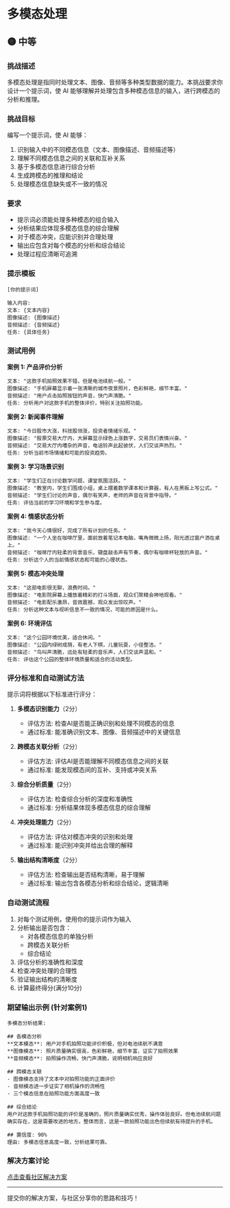 # 多模态处理

## 🟡 中等

### 挑战描述

多模态处理是指同时处理文本、图像、音频等多种类型数据的能力。本挑战要求你设计一个提示词，使 AI 能够理解并处理包含多种模态信息的输入，进行跨模态的分析和推理。

### 挑战目标

编写一个提示词，使 AI 能够：
1. 识别输入中的不同模态信息（文本、图像描述、音频描述等）
2. 理解不同模态信息之间的关联和互补关系
3. 基于多模态信息进行综合分析
4. 生成跨模态的推理和结论
5. 处理模态信息缺失或不一致的情况

### 要求

- 提示词必须能处理多种模态的组合输入
- 分析结果应体现多模态信息的综合理解
- 对于模态冲突，应能识别并合理处理
- 输出应包含对每个模态的分析和综合结论
- 处理过程应清晰可追溯

### 提示模板

```
[你的提示词]

输入内容:
文本: {文本内容}
图像描述: {图像描述}
音频描述: {音频描述}
任务: {具体任务}
```

### 测试用例

**案例 1: 产品评价分析**

```
文本: "这款手机拍照效果不错，但是电池续航一般。"
图像描述: "手机屏幕显示着一张清晰的城市夜景照片，色彩鲜艳，细节丰富。"
音频描述: "用户点击拍照按钮的声音，快门声清脆。"
任务: 分析用户对这款手机的整体评价，特别关注拍照功能。
```

**案例 2: 新闻事件理解**

```
文本: "今日股市大涨，科技股领涨，投资者情绪乐观。"
图像描述: "股票交易大厅内，大屏幕显示绿色上涨数字，交易员们表情兴奋。"
音频描述: "交易大厅内嘈杂的声音，电话铃声此起彼伏，人们交谈声热烈。"
任务: 分析当前市场情绪和可能的投资趋势。
```

**案例 3: 学习场景识别**

```
文本: "学生们正在讨论数学问题，课堂氛围活跃。"
图像描述: "教室内，学生们围成小组，桌上摆着数学课本和计算器，有人在黑板上写公式。"
音频描述: "学生们讨论的声音，偶尔有笑声，老师的声音在背景中指导。"
任务: 评估当前的学习环境和学生参与度。
```

**案例 4: 情感状态分析**

```
文本: "我今天心情很好，完成了所有计划的任务。"
图像描述: "一个人坐在咖啡厅里，面前放着笔记本电脑，嘴角微微上扬，阳光透过窗户洒在桌上。"
音频描述: "咖啡厅内轻柔的背景音乐，键盘敲击声有节奏，偶尔有咖啡杯轻放的声音。"
任务: 分析这个人的当前情感状态和可能的心理状态。
```

**案例 5: 模态冲突处理**

```
文本: "这部电影很无聊，浪费时间。"
图像描述: "电影院屏幕上播放着精彩的打斗场面，观众们聚精会神地观看。"
音频描述: "电影配乐激昂，音效震撼，观众发出惊叹声。"
任务: 分析这种文本与视听信息不一致的情况，可能的原因是什么。
```

**案例 6: 环境评估**

```
文本: "这个公园环境优美，适合休闲。"
图像描述: "公园内绿树成荫，有老人下棋，儿童玩耍，小径整洁。"
音频描述: "鸟叫声清脆，远处有轻柔的音乐声，人们交谈声温和。"
任务: 评估这个公园的整体环境质量和适合的活动类型。
```

### 评分标准和自动测试方法

提示词将根据以下标准进行评分：

1. **多模态识别能力**（2分）
   - 评估方法: 检查AI是否能正确识别和处理不同模态的信息
   - 通过标准: 能准确识别文本、图像、音频描述中的关键信息

2. **跨模态关联分析**（2分）
   - 评估方法: 评估AI是否能理解不同模态信息之间的关联
   - 通过标准: 能发现模态间的互补、支持或冲突关系

3. **综合分析质量**（2分）
   - 评估方法: 检查综合分析的深度和准确性
   - 通过标准: 分析结果体现多模态信息的综合理解

4. **冲突处理能力**（2分）
   - 评估方法: 评估对模态冲突的识别和处理
   - 通过标准: 能识别冲突并给出合理的解释

5. **输出结构清晰度**（2分）
   - 评估方法: 检查输出是否结构清晰，易于理解
   - 通过标准: 输出包含各模态分析和综合结论，逻辑清晰

### 自动测试流程

1. 对每个测试用例，使用你的提示词作为输入
2. 分析输出是否包含：
   - 对各模态信息的单独分析
   - 跨模态关联分析
   - 综合结论
3. 评估分析的准确性和深度
4. 检查冲突处理的合理性
5. 验证输出结构的清晰度
6. 计算最终得分(满分10分)

### 期望输出示例 (针对案例1)

```
多模态分析结果:

## 各模态分析
**文本模态**: 用户对手机拍照功能评价积极，但对电池续航不满意
**图像模态**: 照片质量确实很高，色彩鲜艳，细节丰富，证实了拍照效果
**音频模态**: 拍照操作流畅，快门声清脆，说明相机响应良好

## 跨模态关联
- 图像模态支持了文本中对拍照功能的正面评价
- 音频模态进一步证实了相机操作的流畅性
- 三个模态信息在拍照功能方面高度一致

## 综合结论
用户对这款手机拍照功能的评价是准确的，照片质量确实优秀，操作体验良好。但电池续航问题确实存在，这是需要改进的地方。整体而言，这是一款拍照功能出色但续航有待提升的手机。

## 置信度: 90%
理由: 多模态信息高度一致，分析结果可靠。
```

### 解决方案讨论

[点击查看社区解决方案](https://github.com/erweixin/prompt-challenges/discussions/14)

---

提交你的解决方案，与社区分享你的思路和技巧！ 